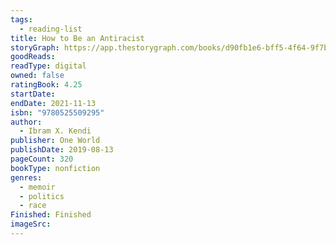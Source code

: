 ```yaml
---
tags:
  - reading-list
title: How to Be an Antiracist
storyGraph: https://app.thestorygraph.com/books/d90fb1e6-bff5-4f64-9f7b-2072c9197824
goodReads:
readType: digital
owned: false
ratingBook: 4.25
startDate:
endDate: 2021-11-13
isbn: "9780525509295"
author:
  - Ibram X. Kendi
publisher: One World
publishDate: 2019-08-13
pageCount: 320
bookType: nonfiction
genres:
  - memoir
  - politics
  - race
Finished: Finished
imageSrc:
---
```

